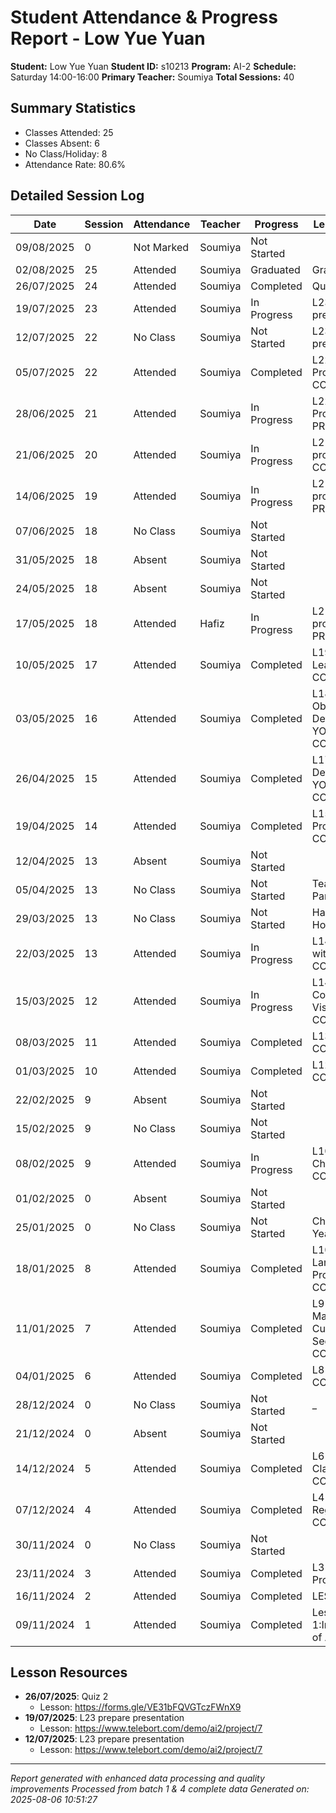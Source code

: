# Student Attendance & Progress Report - Low Yue Yuan
**Student:** Low Yue Yuan
**Student ID:** s10213
**Program:** AI-2
**Schedule:** Saturday 14:00-16:00
**Primary Teacher:** Soumiya
**Total Sessions:** 40

## Summary Statistics
- Classes Attended: 25
- Classes Absent: 6
- No Class/Holiday: 8
- Attendance Rate: 80.6%

## Detailed Session Log
| Date | Session | Attendance | Teacher | Progress | Lesson/Topic |
|------|---------|------------|---------|----------|--------------|
| 09/08/2025 | 0 | Not Marked | Soumiya | Not Started |  |
| 02/08/2025 | 25 | Attended | Soumiya | Graduated | Graduation |
| 26/07/2025 | 24 | Attended | Soumiya | Completed | Quiz 2 |
| 19/07/2025 | 23 | Attended | Soumiya | In Progress | L23 prepare presentation |
| 12/07/2025 | 22 | No Class | Soumiya | Not Started | L23 prepare presentation |
| 05/07/2025 | 22 | Attended | Soumiya | Completed | L22 Project Prototype: COMPLETED |
| 28/06/2025 | 21 | Attended | Soumiya | In Progress | L22 Project Prototype: IN PROGRESS |
| 21/06/2025 | 20 | Attended | Soumiya | In Progress | L21 Project proposal: COMPLETED |
| 14/06/2025 | 19 | Attended | Soumiya | In Progress | L21 Project proposal: IN PROGRESS |
| 07/06/2025 | 18 | No Class | Soumiya | Not Started |  |
| 31/05/2025 | 18 | Absent | Soumiya | Not Started |  |
| 24/05/2025 | 18 | Absent | Soumiya | Not Started |  |
| 17/05/2025 | 18 | Attended | Hafiz | In Progress | L21 Project proposal: IN PROGRESS |
| 10/05/2025 | 17 | Attended | Soumiya | Completed | L19 Deep Learning: COMPLETED |
| 03/05/2025 | 16 | Attended | Soumiya | Completed | L18 Custom Object Detection with YOLOv8: COMPLETED |
| 26/04/2025 | 15 | Attended | Soumiya | Completed | L17 Object Detection with YOLOv8: COMPLETED |
| 19/04/2025 | 14 | Attended | Soumiya | Completed | L15 Image Processing: COMPLETED |
| 12/04/2025 | 13 | Absent | Soumiya | Not Started |  |
| 05/04/2025 | 13 | No Class | Soumiya | Not Started | Teacher Parent Day |
| 29/03/2025 | 13 | No Class | Soumiya | Not Started | Hari Raya Holiday |
| 22/03/2025 | 13 | Attended | Soumiya | In Progress | L14 OpenCV with Python: COMPLETED |
| 15/03/2025 | 12 | Attended | Soumiya | In Progress | L14 Computer Vision: COMPLETED |
| 08/03/2025 | 11 | Attended | Soumiya | Completed | L13 Quiz 1: COMPLETED |
| 01/03/2025 | 10 | Attended | Soumiya | Completed | L12 Stremlit: COMPLETED |
| 22/02/2025 | 9 | Absent | Soumiya | Not Started |  |
| 15/02/2025 | 9 | No Class | Soumiya | Not Started |  |
| 08/02/2025 | 9 | Attended | Soumiya | In Progress | L10 P4 Chatbot: COMPLETED |
| 01/02/2025 | 0 | Absent | Soumiya | Not Started |  |
| 25/01/2025 | 0 | No Class | Soumiya | Not Started | Chinese New Year Holiday |
| 18/01/2025 | 8 | Attended | Soumiya | Completed | L10 Natural Language Processing: COMPLETED |
| 11/01/2025 | 7 | Attended | Soumiya | Completed | L9 Project 3 Mall Customer Segmentation: COMPLETED |
| 04/01/2025 | 6 | Attended | Soumiya | Completed | L8 Clustering: COMPLETED |
| 28/12/2024 | 0 | No Class | Soumiya | Not Started | _ |
| 21/12/2024 | 0 | Absent | Soumiya | Not Started |  |
| 14/12/2024 | 5 | Attended | Soumiya | Completed | L6 Exercise Classification: COMPLETED |
| 07/12/2024 | 4 | Attended | Soumiya | Completed | L4 Exercise Regression: COMPLETED |
| 30/11/2024 | 0 | No Class | Soumiya | Not Started |  |
| 23/11/2024 | 3 | Attended | Soumiya | Completed | L3 Learning Process: 6/7 |
| 16/11/2024 | 2 | Attended | Soumiya | Completed | LESSON 2 |
| 09/11/2024 | 1 | Attended | Soumiya | Completed | Lesson 1:Introduction of AI |

## Lesson Resources
- **26/07/2025**: Quiz 2
  - Lesson: https://forms.gle/VE31bFQVGTczFWnX9
- **19/07/2025**: L23 prepare presentation
  - Lesson: https://www.telebort.com/demo/ai2/project/7
- **12/07/2025**: L23 prepare presentation
  - Lesson: https://www.telebort.com/demo/ai2/project/7

---
*Report generated with enhanced data processing and quality improvements*
*Processed from batch 1 & 4 complete data*
*Generated on: 2025-08-06 10:51:27*